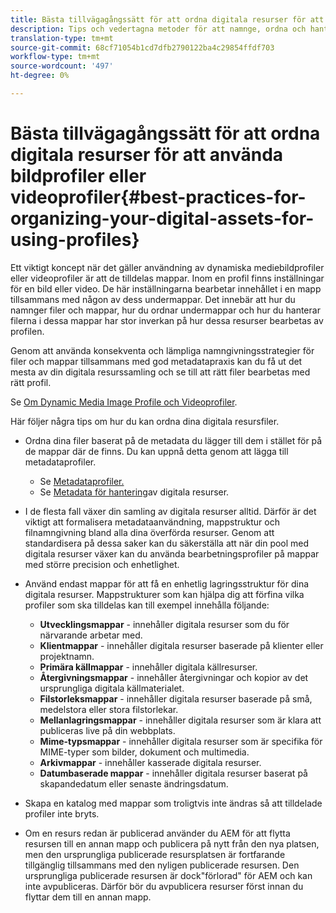 ```yaml
---
title: Bästa tillvägagångssätt för att ordna digitala resurser för att använda dynamiska mediebildprofiler eller videoprofiler
description: Tips och vedertagna metoder för att namnge, ordna och hantera bilder och videofiler i Dynamic Media.
translation-type: tm+mt
source-git-commit: 68cf71054b1cd7dfb2790122ba4c29854ffdf703
workflow-type: tm+mt
source-wordcount: '497'
ht-degree: 0%

---
```



# Bästa tillvägagångssätt för att ordna digitala resurser för att använda bildprofiler eller videoprofiler{#best-practices-for-organizing-your-digital-assets-for-using-profiles}

Ett viktigt koncept när det gäller användning av dynamiska mediebildprofiler eller videoprofiler är att de tilldelas mappar. Inom en profil finns inställningar för en bild eller video. De här inställningarna bearbetar innehållet i en mapp tillsammans med någon av dess undermappar. Det innebär att hur du namnger filer och mappar, hur du ordnar undermappar och hur du hanterar filerna i dessa mappar har stor inverkan på hur dessa resurser bearbetas av profilen.

Genom att använda konsekventa och lämpliga namngivningsstrategier för filer och mappar tillsammans med god metadatapraxis kan du få ut det mesta av din digitala resurssamling och se till att rätt filer bearbetas med rätt profil.

Se [Om Dynamic Media Image Profile och Videoprofiler](about-image-video-profiles.md).

Här följer några tips om hur du kan ordna dina digitala resursfiler.

* Ordna dina filer baserat på de metadata du lägger till dem i stället för på de mappar där de finns. Du kan uppnå detta genom att lägga till metadataprofiler.

   * Se [Metadataprofiler.](/help/assets/metadata-profiles.md)
   * Se [Metadata för hantering](/help/assets/manage-metadata.md)av digitala resurser.

* I de flesta fall växer din samling av digitala resurser alltid. Därför är det viktigt att formalisera metadataanvändning, mappstruktur och filnamngivning bland alla dina överförda resurser. Genom att standardisera på dessa saker kan du säkerställa att när din pool med digitala resurser växer kan du använda bearbetningsprofiler på mappar med större precision och enhetlighet.
* Använd endast mappar för att få en enhetlig lagringsstruktur för dina digitala resurser. Mappstrukturer som kan hjälpa dig att förfina vilka profiler som ska tilldelas kan till exempel innehålla följande:

   * **Utvecklingsmappar** - innehåller digitala resurser som du för närvarande arbetar med.
   * **Klientmappar** - innehåller digitala resurser baserade på klienter eller projektnamn.
   * **Primära källmappar** - innehåller digitala källresurser.
   * **Återgivningsmappar** - innehåller återgivningar och kopior av det ursprungliga digitala källmaterialet.
   * **Filstorleksmappar** - innehåller digitala resurser baserade på små, medelstora eller stora filstorlekar.
   * **Mellanlagringsmappar** - innehåller digitala resurser som är klara att publiceras live på din webbplats.
   * **Mime-typsmappar** - innehåller digitala resurser som är specifika för MIME-typer som bilder, dokument och multimedia.
   * **Arkivmappar** - innehåller kasserade digitala resurser.
   * **Datumbaserade mappar** - innehåller digitala resurser baserat på skapandedatum eller senaste ändringsdatum.

* Skapa en katalog med mappar som troligtvis inte ändras så att tilldelade profiler inte bryts.
* Om en resurs redan är publicerad använder du AEM för att flytta resursen till en annan mapp och publicera på nytt från den nya platsen, men den ursprungliga publicerade resursplatsen är fortfarande tillgänglig tillsammans med den nyligen publicerade resursen. Den ursprungliga publicerade resursen är dock&quot;förlorad&quot; för AEM och kan inte avpubliceras. Därför bör du avpublicera resurser först innan du flyttar dem till en annan mapp.

